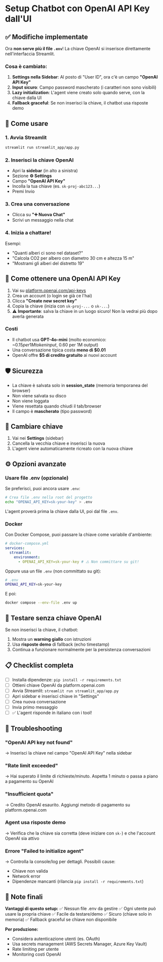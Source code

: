 # Setup Chatbot con OpenAI API Key dall'UI

## ✅ Modifiche implementate

Ora **non serve più il file `.env`**! La chiave OpenAI si inserisce direttamente nell'interfaccia Streamlit.

### Cosa è cambiato:

1. **Settings nella Sidebar**: Al posto di "User ID", ora c'è un campo **"OpenAI API Key"**
2. **Input sicuro**: Campo password mascherato (i caratteri non sono visibili)
3. **Lazy initialization**: L'agent viene creato solo quando serve, con la chiave dalla UI
4. **Fallback graceful**: Se non inserisci la chiave, il chatbot usa risposte demo

## 🚀 Come usare

### 1. Avvia Streamlit

```bash
streamlit run streamlit_app/app.py
```

### 2. Inserisci la chiave OpenAI

- Apri la **sidebar** (in alto a sinistra)
- Sezione **⚙️ Settings**
- Campo **"OpenAI API Key"**
- Incolla la tua chiave (es. `sk-proj-abc123...`)
- Premi Invio

### 3. Crea una conversazione

- Clicca su **"➕ Nuova Chat"**
- Scrivi un messaggio nella chat

### 4. Inizia a chattare!

Esempi:

- "Quanti alberi ci sono nel dataset?"
- "Calcola CO2 per albero con diametro 30 cm e altezza 15 m"
- "Mostrami gli alberi del distretto 19"

## 🔑 Come ottenere una OpenAI API Key

1. Vai su [platform.openai.com/api-keys](https://platform.openai.com/api-keys)
2. Crea un account (o login se già ce l'hai)
3. Clicca **"Create new secret key"**
4. Copia la chiave (inizia con `sk-proj-...` o `sk-...`)
5. ⚠️ **Importante**: salva la chiave in un luogo sicuro! Non la vedrai più dopo averla generata

### Costi

- Il chatbot usa **GPT-4o-mini** (molto economico: ~$0.15 per 1M token input, ~$0.60 per 1M output)
- Una conversazione tipica costa **meno di $0.01**
- OpenAI offre **$5 di credito gratuito** ai nuovi account

## 🛡️ Sicurezza

- La chiave è salvata solo in **session_state** (memoria temporanea del browser)
- Non viene salvata su disco
- Non viene loggata
- Viene resettata quando chiudi il tab/browser
- Il campo è **mascherato** (tipo password)

## 🔄 Cambiare chiave

1. Vai nei **Settings** (sidebar)
2. Cancella la vecchia chiave e inserisci la nuova
3. L'agent viene automaticamente ricreato con la nuova chiave

## ⚙️ Opzioni avanzate

### Usare file .env (opzionale)

Se preferisci, puoi ancora usare `.env`:

```bash
# Crea file .env nella root del progetto
echo "OPENAI_API_KEY=sk-your-key" > .env
```

L'agent proverà prima la chiave dalla UI, poi dal file `.env`.

### Docker

Con Docker Compose, puoi passare la chiave come variabile d'ambiente:

```yaml
# docker-compose.yml
services:
  streamlit:
    environment:
      - OPENAI_API_KEY=sk-your-key # ⚠️ Non committare su git!
```

Oppure usa un file `.env` (non committato su git):

```bash
# .env
OPENAI_API_KEY=sk-your-key
```

E poi:

```bash
docker compose --env-file .env up
```

## 🧪 Testare senza chiave OpenAI

Se non inserisci la chiave, il chatbot:

1. Mostra un **warning giallo** con istruzioni
2. Usa **risposte demo** di fallback (echo timestamp)
3. Continua a funzionare normalmente per la persistenza conversazioni

## 📋 Checklist completa

- [ ] Installa dipendenze: `pip install -r requirements.txt`
- [ ] Ottieni chiave OpenAI da platform.openai.com
- [ ] Avvia Streamlit: `streamlit run streamlit_app/app.py`
- [ ] Apri sidebar e inserisci chiave in "Settings"
- [ ] Crea nuova conversazione
- [ ] Invia primo messaggio
- [ ] ✅ L'agent risponde in italiano con i tool!

## 🐛 Troubleshooting

### "OpenAI API key not found"

→ Inserisci la chiave nel campo "OpenAI API Key" nella sidebar

### "Rate limit exceeded"

→ Hai superato il limite di richieste/minuto. Aspetta 1 minuto o passa a piano a pagamento su OpenAI

### "Insufficient quota"

→ Credito OpenAI esaurito. Aggiungi metodo di pagamento su platform.openai.com

### Agent usa risposte demo

→ Verifica che la chiave sia corretta (deve iniziare con `sk-`) e che l'account OpenAI sia attivo

### Errore "Failed to initialize agent"

→ Controlla la console/log per dettagli. Possibili cause:

- Chiave non valida
- Network error
- Dipendenze mancanti (rilancia `pip install -r requirements.txt`)

## 📝 Note finali

**Vantaggi di questo setup:**
✅ Nessun file .env da gestire
✅ Ogni utente può usare la propria chiave
✅ Facile da testare/demo
✅ Sicuro (chiave solo in memoria)
✅ Fallback graceful se chiave non disponibile

**Per produzione:**

- Considera autenticazione utenti (es. OAuth)
- Usa secrets management (AWS Secrets Manager, Azure Key Vault)
- Rate limiting per utente
- Monitoring costi OpenAI
